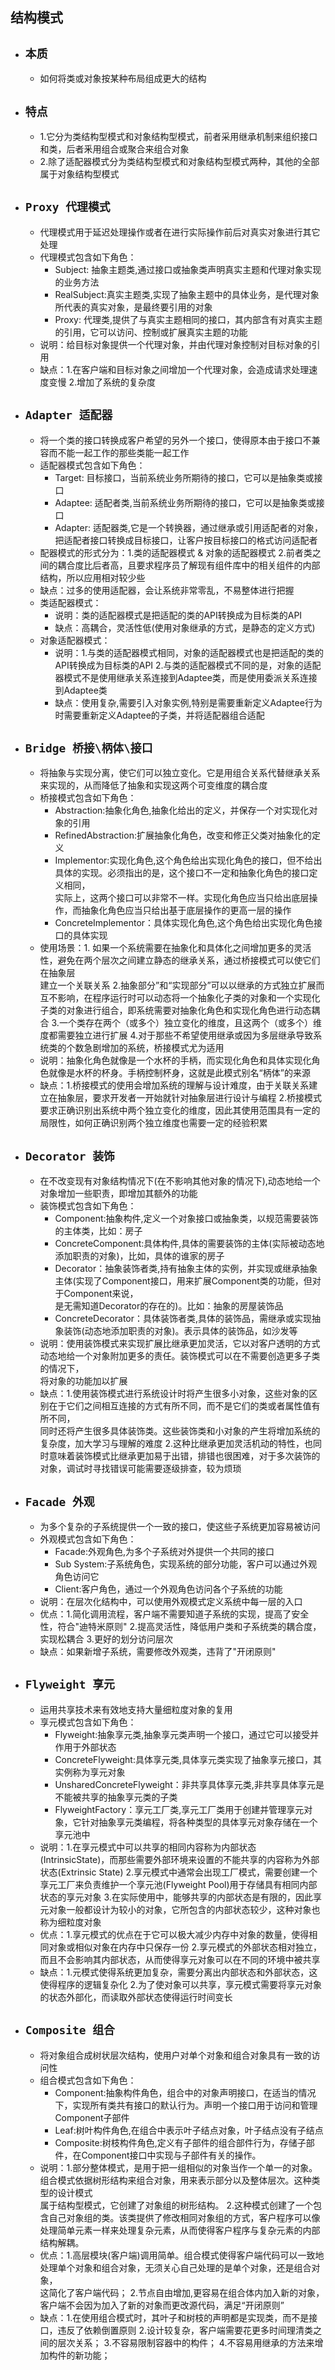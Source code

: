 结构模式
----
- ## `本质`
    - 如何将类或对象按某种布局组成更大的结构
- ## `特点`
    - 1.它分为类结构型模式和对象结构型模式，前者采用继承机制来组织接口和类，后者釆用组合或聚合来组合对象
    - 2.除了适配器模式分为类结构型模式和对象结构型模式两种，其他的全部属于对象结构型模式
- ## `Proxy 代理模式`
    - 代理模式用于延迟处理操作或者在进行实际操作前后对真实对象进行其它处理
    - 代理模式包含如下角色：
        - Subject: 抽象主题类,通过接口或抽象类声明真实主题和代理对象实现的业务方法
        - RealSubject:真实主题类,实现了抽象主题中的具体业务，是代理对象所代表的真实对象，是最终要引用的对象
        - Proxy: 代理类,提供了与真实主题相同的接口，其内部含有对真实主题的引用，它可以访问、控制或扩展真实主题的功能
    - 说明：给目标对象提供一个代理对象，并由代理对象控制对目标对象的引用
    - 缺点：1.在客户端和目标对象之间增加一个代理对象，会造成请求处理速度变慢
            2.增加了系统的复杂度
- ## `Adapter 适配器`
    - 将一个类的接口转换成客户希望的另外一个接口，使得原本由于接口不兼容而不能一起工作的那些类能一起工作
    - 适配器模式包含如下角色：
        - Target: 目标接口，当前系统业务所期待的接口，它可以是抽象类或接口
        - Adaptee: 适配者类,当前系统业务所期待的接口，它可以是抽象类或接口
        - Adapter: 适配器类,它是一个转换器，通过继承或引用适配者的对象，把适配者接口转换成目标接口，让客户按目标接口的格式访问适配者
    - 配器模式的形式分为：1.类的适配器模式 & 对象的适配器模式
                          2.前者类之间的耦合度比后者高，且要求程序员了解现有组件库中的相关组件的内部结构，所以应用相对较少些
    - 缺点：过多的使用适配器，会让系统非常零乱，不易整体进行把握
    - 类适配器模式：
        - 说明：类的适配器模式是把适配的类的API转换成为目标类的API
        - 缺点：高耦合，灵活性低(使用对象继承的方式，是静态的定义方式)
    - 对象适配器模式：
        - 说明：1.与类的适配器模式相同，对象的适配器模式也是把适配的类的API转换成为目标类的API
                2.与类的适配器模式不同的是，对象的适配器模式不是使用继承关系连接到Adaptee类，而是使用委派关系连接到Adaptee类
        - 缺点：使用复杂,需要引入对象实例,特别是需要重新定义Adaptee行为时需要重新定义Adaptee的子类，并将适配器组合适配
- ## `Bridge 桥接\柄体\接口`
    - 将抽象与实现分离，使它们可以独立变化。它是用组合关系代替继承关系来实现的，从而降低了抽象和实现这两个可变维度的耦合度
    - 桥接模式包含如下角色：
        - Abstraction:抽象化角色,抽象化给出的定义，并保存一个对实现化对象的引用
        - RefinedAbstraction:扩展抽象化角色，改变和修正父类对抽象化的定义
        - Implementor:实现化角色,这个角色给出实现化角色的接口，但不给出具体的实现。必须指出的是，这个接口不一定和抽象化角色的接口定义相同，  
                      实际上，这两个接口可以非常不一样。实现化角色应当只给出底层操作，而抽象化角色应当只给出基于底层操作的更高一层的操作
        - ConcreteImplementor：具体实现化角色,这个角色给出实现化角色接口的具体实现
    - 使用场景：1. 如果一个系统需要在抽象化和具体化之间增加更多的灵活性，避免在两个层次之间建立静态的继承关系，通过桥接模式可以使它们在抽象层  
                建立一个关联关系
                2.抽象部分”和“实现部分”可以以继承的方式独立扩展而互不影响，在程序运行时可以动态将一个抽象化子类的对象和一个实现化子类的对象进行组合，即系统需要对抽象化角色和实现化角色进行动态耦合
                3.一个类存在两个（或多个）独立变化的维度，且这两个（或多个）维度都需要独立进行扩展
                4.对于那些不希望使用继承或因为多层继承导致系统类的个数急剧增加的系统，桥接模式尤为适用
    - 说明：抽象化角色就像是一个水杯的手柄，而实现化角色和具体实现化角色就像是水杯的杯身。手柄控制杯身，这就是此模式别名“柄体”的来源
    - 缺点：1.桥接模式的使用会增加系统的理解与设计难度，由于关联关系建立在抽象层，要求开发者一开始就针对抽象层进行设计与编程
            2.桥接模式要求正确识别出系统中两个独立变化的维度，因此其使用范围具有一定的局限性，如何正确识别两个独立维度也需要一定的经验积累
- ## `Decorator 装饰`
    - 在不改变现有对象结构情况下(在不影响其他对象的情况下),动态地给一个对象增加一些职责，即增加其额外的功能
    - 装饰模式包含如下角色：
        - Component:抽象构件,定义一个对象接口或抽象类，以规范需要装饰的主体类，比如：房子
        - ConcreteComponent:具体构件,具体的需要装饰的主体(实际被动态地添加职责的对象)，比如，具体的谁家的房子
        - Decorator：抽象装饰者类,持有抽象主体的实例，并实现或继承抽象主体(实现了Component接口，用来扩展Component类的功能，但对于Component来说，  
                     是无需知道Decorator的存在的)。比如：抽象的房屋装饰品
        - ConcreteDecorator：具体装饰者类,具体的装饰品，需继承或实现抽象装饰(动态地添加职责的对象)。表示具体的装饰品，如沙发等
    - 说明：使用装饰模式来实现扩展比继承更加灵活，它以对客户透明的方式动态地给一个对象附加更多的责任。装饰模式可以在不需要创造更多子类的情况下，  
            将对象的功能加以扩展
    - 缺点：1.使用装饰模式进行系统设计时将产生很多小对象，这些对象的区别在于它们之间相互连接的方式有所不同，而不是它们的类或者属性值有所不同，  
            同时还将产生很多具体装饰类。这些装饰类和小对象的产生将增加系统的复杂度，加大学习与理解的难度
            2.这种比继承更加灵活机动的特性，也同时意味着装饰模式比继承更加易于出错，排错也很困难，对于多次装饰的对象，调试时寻找错误可能需要逐级排查，较为烦琐
- ## `Facade 外观`
    - 为多个复杂的子系统提供一个一致的接口，使这些子系统更加容易被访问
    - 外观模式包含如下角色：
        - Facade:外观角色,为多个子系统对外提供一个共同的接口
        - Sub System:子系统角色，实现系统的部分功能，客户可以通过外观角色访问它
        - Client:客户角色，通过一个外观角色访问各个子系统的功能
    - 说明：在层次化结构中，可以使用外观模式定义系统中每一层的入口
    - 优点：1.简化调用流程，客户端不需要知道子系统的实现，提高了安全性，符合"迪特米原则"
            2.提高灵活性，降低用户类和子系统类的耦合度，实现松耦合
            3.更好的划分访问层次
    - 缺点：如果新增子系统，需要修改外观类，违背了"开闭原则"
- ## `Flyweight 享元`
    - 运用共享技术来有效地支持大量细粒度对象的复用
    - 享元模式包含如下角色：
        - Flyweight:抽象享元类,抽象享元类声明一个接口，通过它可以接受并作用于外部状态
        - ConcreteFlyweight:具体享元类,具体享元类实现了抽象享元接口，其实例称为享元对象
        - UnsharedConcreteFlyweight：非共享具体享元类,非共享具体享元是不能被共享的抽象享元类的子类
        - FlyweightFactory：享元工厂类,享元工厂类用于创建并管理享元对象，它针对抽象享元类编程，将各种类型的具体享元对象存储在一个享元池中
    - 说明：1.在享元模式中可以共享的相同内容称为内部状态(IntrinsicState)，而那些需要外部环境来设置的不能共享的内容称为外部状态(Extrinsic State)
            2.享元模式中通常会出现工厂模式，需要创建一个享元工厂来负责维护一个享元池(Flyweight Pool)用于存储具有相同内部状态的享元对象
            3.在实际使用中，能够共享的内部状态是有限的，因此享元对象一般都设计为较小的对象，它所包含的内部状态较少，这种对象也称为细粒度对象
    - 优点：1.享元模式的优点在于它可以极大减少内存中对象的数量，使得相同对象或相似对象在内存中只保存一份
            2.享元模式的外部状态相对独立，而且不会影响其内部状态，从而使得享元对象可以在不同的环境中被共享
    - 缺点：1.元模式使得系统更加复杂，需要分离出内部状态和外部状态，这使得程序的逻辑复杂化
            2.为了使对象可以共享，享元模式需要将享元对象的状态外部化，而读取外部状态使得运行时间变长
- ## `Composite 组合`
    - 将对象组合成树状层次结构，使用户对单个对象和组合对象具有一致的访问性
    - 组合模式包含如下角色：
        - Component:抽象构件角色，组合中的对象声明接口，在适当的情况下，实现所有类共有接口的默认行为。声明一个接口用于访问和管理Component子部件
        - Leaf:树叶构件角色,在组合中表示叶子结点对象，叶子结点没有子结点
        - Composite:树枝构件角色,定义有子部件的组合部件行为，存储子部件，在Component接口中实现与子部件有关的操作。
    - 说明：1.部分整体模式，是用于把一组相似的对象当作一个单一的对象。组合模式依据树形结构来组合对象，用来表示部分以及整体层次。这种类型的设计模式  
            属于结构型模式，它创建了对象组的树形结构。
           2.这种模式创建了一个包含自己对象组的类。该类提供了修改相同对象组的方式，客户程序可以像处理简单元素一样来处理复杂元素，从而使得客户程序与复杂元素的内部结构解耦。
    - 优点：1.高层模块(客户端)调用简单。组合模式使得客户端代码可以一致地处理单个对象和组合对象，无须关心自己处理的是单个对象，还是组合对象，  
            这简化了客户端代码；
            2.节点自由增加,更容易在组合体内加入新的对象，客户端不会因为加入了新的对象而更改源代码，满足“开闭原则”
    - 缺点：1.在使用组合模式时，其叶子和树枝的声明都是实现类，而不是接口，违反了依赖倒置原则
            2.设计较复杂，客户端需要花更多时间理清类之间的层次关系；
            3.不容易限制容器中的构件；
            4.不容易用继承的方法来增加构件的新功能；
